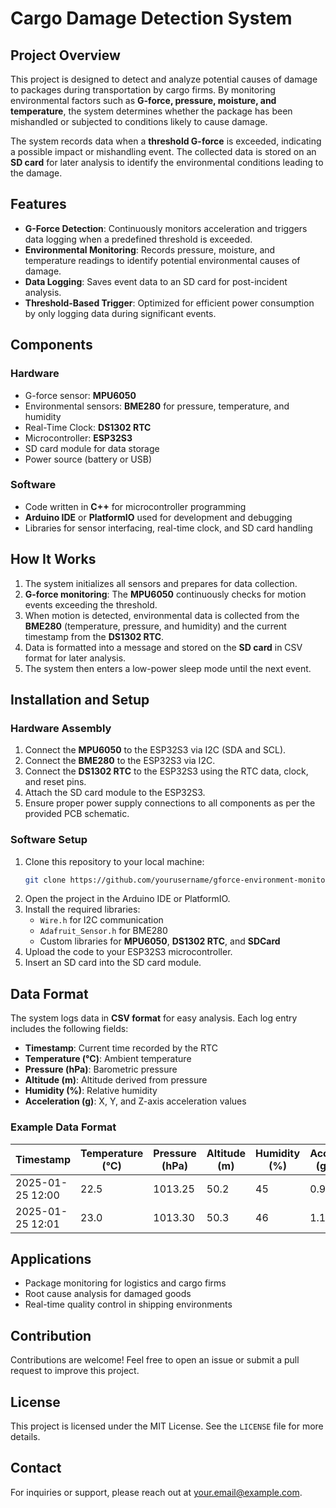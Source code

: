 # Cargo Damage Detection System

## Project Overview
This project is designed to detect and analyze potential causes of damage to packages during transportation by cargo firms. By monitoring environmental factors such as **G-force, pressure, moisture, and temperature**, the system determines whether the package has been mishandled or subjected to conditions likely to cause damage.

The system records data when a **threshold G-force** is exceeded, indicating a possible impact or mishandling event. The collected data is stored on an **SD card** for later analysis to identify the environmental conditions leading to the damage.

## Features
- **G-Force Detection**: Continuously monitors acceleration and triggers data logging when a predefined threshold is exceeded.
- **Environmental Monitoring**: Records pressure, moisture, and temperature readings to identify potential environmental causes of damage.
- **Data Logging**: Saves event data to an SD card for post-incident analysis.
- **Threshold-Based Trigger**: Optimized for efficient power consumption by only logging data during significant events.

## Components
### Hardware
- G-force sensor: **MPU6050**
- Environmental sensors: **BME280** for pressure, temperature, and humidity
- Real-Time Clock: **DS1302 RTC**
- Microcontroller: **ESP32S3**
- SD card module for data storage
- Power source (battery or USB)

### Software
- Code written in **C++** for microcontroller programming
- **Arduino IDE** or **PlatformIO** used for development and debugging
- Libraries for sensor interfacing, real-time clock, and SD card handling

## How It Works
1. The system initializes all sensors and prepares for data collection.
2. **G-force monitoring**: The **MPU6050** continuously checks for motion events exceeding the threshold.
3. When motion is detected, environmental data is collected from the **BME280** (temperature, pressure, and humidity) and the current timestamp from the **DS1302 RTC**.
4. Data is formatted into a message and stored on the **SD card** in CSV format for later analysis.
5. The system then enters a low-power sleep mode until the next event.

## Installation and Setup
### Hardware Assembly
1. Connect the **MPU6050** to the ESP32S3 via I2C (SDA and SCL).
2. Connect the **BME280** to the ESP32S3 via I2C.
3. Connect the **DS1302 RTC** to the ESP32S3 using the RTC data, clock, and reset pins.
4. Attach the SD card module to the ESP32S3.
5. Ensure proper power supply connections to all components as per the provided PCB schematic.

### Software Setup
1. Clone this repository to your local machine:
   ```bash
   git clone https://github.com/yourusername/gforce-environment-monitor.git
   ```
2. Open the project in the Arduino IDE or PlatformIO.
3. Install the required libraries:
   - `Wire.h` for I2C communication
   - `Adafruit_Sensor.h` for BME280
   - Custom libraries for **MPU6050**, **DS1302 RTC**, and **SDCard**
4. Upload the code to your ESP32S3 microcontroller.
5. Insert an SD card into the SD card module.

## Data Format
The system logs data in **CSV format** for easy analysis. Each log entry includes the following fields:
- **Timestamp**: Current time recorded by the RTC
- **Temperature (°C)**: Ambient temperature
- **Pressure (hPa)**: Barometric pressure
- **Altitude (m)**: Altitude derived from pressure
- **Humidity (%)**: Relative humidity
- **Acceleration (g)**: X, Y, and Z-axis acceleration values

### Example Data Format
| Timestamp         | Temperature (°C) | Pressure (hPa) | Altitude (m) | Humidity (%) | AccX (g) | AccY (g) | AccZ (g) |
|--------------------|-------------------|----------------|--------------|--------------|----------|----------|----------|
| 2025-01-25 12:00  | 22.5              | 1013.25        | 50.2         | 45           | 0.98     | -0.12    | -1.19    |
| 2025-01-25 12:01  | 23.0              | 1013.30        | 50.3         | 46           | 1.12     | 0.08     | -1.22    |

## Applications
- Package monitoring for logistics and cargo firms
- Root cause analysis for damaged goods
- Real-time quality control in shipping environments

## Contribution
Contributions are welcome! Feel free to open an issue or submit a pull request to improve this project.

## License
This project is licensed under the MIT License. See the `LICENSE` file for more details.

## Contact
For inquiries or support, please reach out at [your.email@example.com](mailto:your.email@example.com).

